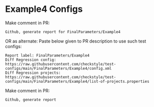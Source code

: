 # Example4 Configs
Make comment in PR:
```
Github, generate report for FinalParameters/Example4
```
OR as alternate:
Paste below given to PR description to use such test configs:
```
Report label: FinalParameters/Example4
Diff Regression config: https://raw.githubusercontent.com/checkstyle/test-configs/main/FinalParameters/Example4/config.xml
Diff Regression projects: https://raw.githubusercontent.com/checkstyle/test-configs/main/FinalParameters/Example4/list-of-projects.properties
```
Make comment in PR:
```
Github, generate report
```

